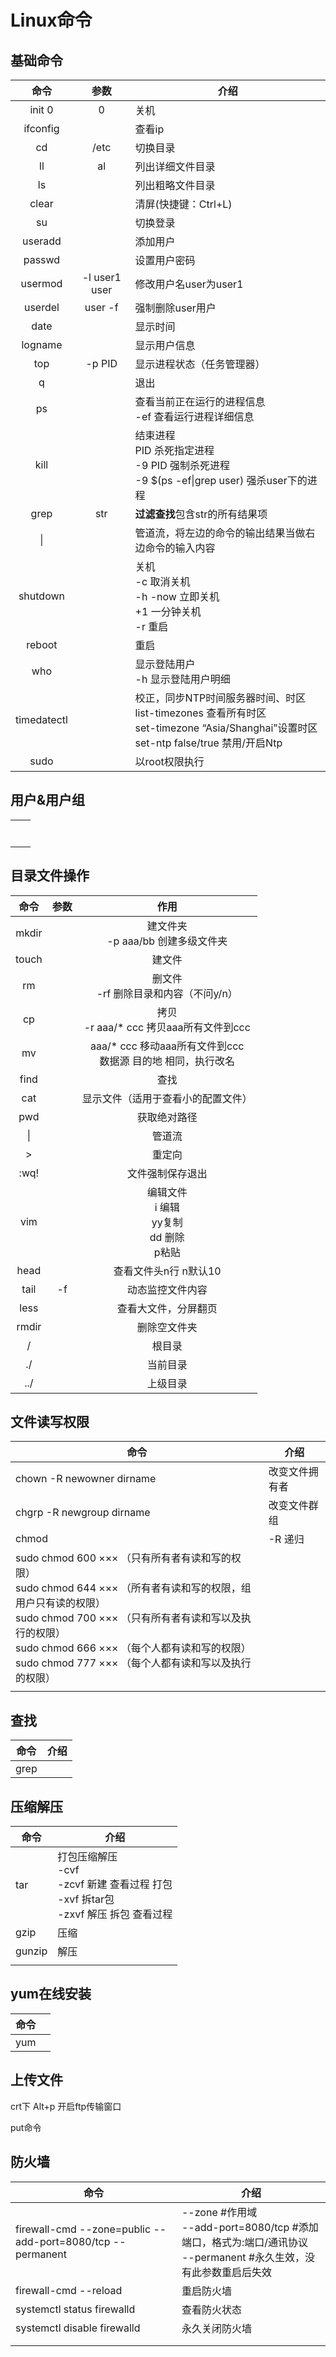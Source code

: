 # Linux命令

## 基础命令

|    命令     |      参数       | 介绍                                                         |
| :---------: | :-------------: | ------------------------------------------------------------ |
|   init 0    |        0        | 关机                                                         |
|  ifconfig   |                 | 查看ip                                                       |
|     cd      |      /etc       | 切换目录                                                     |
|     ll      |       al        | 列出详细文件目录                                             |
|     ls      |                 | 列出粗略文件目录                                             |
|    clear    |                 | 清屏(快捷键：Ctrl+L)                                         |
|     su      |                 | 切换登录                                                     |
|   useradd   |                 | 添加用户                                                     |
|   passwd    |                 | 设置用户密码                                                 |
|   usermod   | -l   user1 user | 修改用户名user为user1                                        |
|   userdel   |     user -f     | 强制删除user用户                                             |
|    date     |                 | 显示时间                                                     |
|   logname   |                 | 显示用户信息                                                 |
|     top     |     -p PID      | 显示进程状态（任务管理器）                                   |
|      q      |                 | 退出                                                         |
|     ps      |                 | 查看当前正在运行的进程信息<br />-ef  查看运行进程详细信息    |
|    kill     |                 | 结束进程<br />PID 杀死指定进程<br />-9 PID 强制杀死进程<br />-9 $(ps  -ef\|grep user) 强杀user下的进程 |
|    grep     |       str       | **过滤查找**包含str的所有结果项                              |
|     \|      |                 | 管道流，将左边的命令的输出结果当做右边命令的输入内容         |
|  shutdown   |                 | 关机<br />-c 取消关机<br />-h -now 立即关机<br />+1 一分钟关机<br />-r 重启 |
|   reboot    |                 | 重启                                                         |
|     who     |                 | 显示登陆用户<br />-h 显示登陆用户明细                        |
| timedatectl |                 | 校正，同步NTP时间服务器时间、时区<br />list-timezones 查看所有时区<br />set-timezone “Asia/Shanghai”设置时区<br />set-ntp false/true  禁用/开启Ntp |
|    sudo     |                 | 以root权限执行                                               |

## 用户&用户组

|      |      |
| ---- | ---- |
|      |      |
|      |      |
|      |      |
|      |      |
|      |      |
|      |      |
|      |      |



## 目录文件操作

| 命令  | 参数 |                             作用                             |
| :---: | :--: | :----------------------------------------------------------: |
| mkdir |      |            建文件夹<br />-p aaa/bb 创建多级文件夹            |
| touch |      |                            建文件                            |
|  rm   |      |       删文件<br />-rf 删除目录和内容（不问y/n）<br />        |
|  cp   |      |         拷贝<br />-r aaa/*  ccc 拷贝aaa所有文件到ccc         |
|  mv   |      | aaa/* ccc 移动aaa所有文件到ccc<br />数据源 目的地 相同，执行改名 |
| find  |      |                             查找                             |
|  cat  |      |              显示文件（适用于查看小的配置文件）              |
|  pwd  |      |                         获取绝对路径                         |
|  \|   |      |                            管道流                            |
|   >   |      |                            重定向                            |
| :wq!  |      |                       文件强制保存退出                       |
|  vim  |      |   编辑文件<br />i 编辑<br />yy复制<br />dd 删除<br />p粘贴   |
| head  |      |                    查看文件头n行 n默认10                     |
| tail  |  -f  |                       动态监控文件内容                       |
| less  |      |                     查看大文件，分屏翻页                     |
| rmdir |      |                         删除空文件夹                         |
|   /   |      |                            根目录                            |
|  ./   |      |                           当前目录                           |
|  ../  |      |                           上级目录                           |

## 文件读写权限

| 命令                                                         | 介绍           |
| ------------------------------------------------------------ | -------------- |
| chown -R newowner dirname                                    | 改变文件拥有者 |
| chgrp -R newgroup dirname                                    | 改变文件群组   |
| chmod                                                        | -R 递归        |
| sudo chmod 600 ××× （只有所有者有读和写的权限）<br/>sudo chmod 644 ××× （所有者有读和写的权限，组用户只有读的权限）<br/>sudo chmod 700 ××× （只有所有者有读和写以及执行的权限）<br/>sudo chmod 666 ××× （每个人都有读和写的权限）<br/>sudo chmod 777 ××× （每个人都有读和写以及执行的权限） |                |
|                                                              |                |

## 查找

| 命令 | 介绍 |
| ---- | ---- |
| grep |      |



## 压缩解压

| 命令   | 介绍                                                         |
| ------ | ------------------------------------------------------------ |
| tar    | 打包压缩解压<br />-cvf<br />-zcvf 新建 查看过程 打包<br />-xvf 拆tar包<br />-zxvf 解压 拆包 查看过程<br /> |
| gzip   | 压缩                                                         |
| gunzip | 解压                                                         |
|        |                                                              |



## yum在线安装

| 命令 |      |
| ---- | ---- |
| yum  |      |





## 上传文件

crt下 Alt+p 开启ftp传输窗口

put命令



## 防火墙

| 命令                                                       | 介绍                                                         |
| ---------------------------------------------------------- | ------------------------------------------------------------ |
| firewall-cmd --zone=public --add-port=8080/tcp --permanent | --zone #作用域<br />--add-port=8080/tcp #添加端口，格式为:端口/通讯协议<br />--permanent #永久生效，没有此参数重启后失效 |
| firewall-cmd --reload                                      | 重启防火墙                                                   |
| systemctl status firewalld                                 | 查看防火状态                                                 |
| systemctl disable firewalld                                | 永久关闭防火墙                                               |
|                                                            |                                                              |
|                                                            |                                                              |



